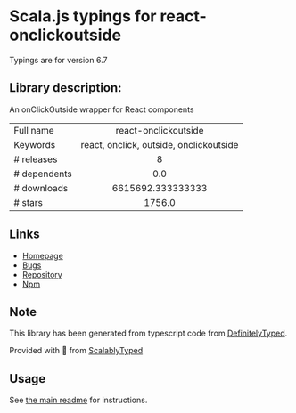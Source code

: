 
# Scala.js typings for react-onclickoutside

Typings are for version 6.7

## Library description:
An onClickOutside wrapper for React components

|                    |                 |
| ------------------ | :-------------: |
| Full name          | react-onclickoutside |
| Keywords           | react, onclick, outside, onclickoutside |
| # releases         | 8 |
| # dependents       | 0.0 |
| # downloads        | 6615692.333333333 |
| # stars            | 1756.0 |

## Links
- [Homepage](https://github.com/Pomax/react-onclickoutside)
- [Bugs](https://github.com/Pomax/react-onclickoutside/issues)
- [Repository](https://github.com/Pomax/react-onclickoutside)
- [Npm](https://www.npmjs.com/package/react-onclickoutside)
    


## Note
This library has been generated from typescript code from [DefinitelyTyped](https://definitelytyped.org).

Provided with :purple_heart: from [ScalablyTyped](https://github.com/oyvindberg/ScalablyTyped)

## Usage
See [the main readme](../../readme.md) for instructions.


